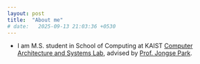 ```yaml
---
layout: post
title:  "About me"
# date:   2025-09-13 21:03:36 +0530
---
```

- I am M.S. student in School of Computing at KAIST [Computer Architecture and Systems Lab][casys], advised by [Prof. Jongse Park][jspark]. 
<!-- - You can find my CV [here][resume]. -->

[jspark]: https://jongse-park.github.io
[casys]: https://casyslab.kaist.ac.kr
<!-- [resume]: https://kimdaeun00.github.io/files/resume.pdf -->